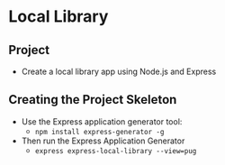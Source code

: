 # Local Library

## Project
- Create a local library app using Node.js and Express


## Creating the Project Skeleton
- Use the Express application generator tool:
    - ``npm install express-generator -g``
- Then run the Express Application Generator
    - ``express express-local-library --view=pug``
